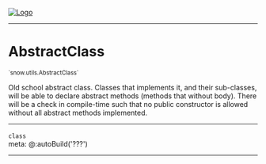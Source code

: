 
[![Logo](../../../images/logo.png)](../../../api/index.html)

---



<h1>AbstractClass</h1>
<small>`snow.utils.AbstractClass`</small>

Old school abstract class.
	Classes that implements it, and their sub-classes, will be able to declare abstract methods (methods that without body).
	There will be a check in compile-time such that no public constructor is allowed without all abstract methods implemented.

---

`class`
<span class="meta">
<br/>meta: @:autoBuild(&#x27;???&#x27;)
</span>


---

&nbsp;
&nbsp;

